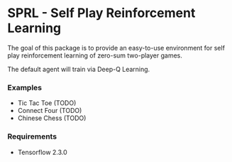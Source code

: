 # SPRL - Self Play Reinforcement Learning

The goal of this package is to provide an easy-to-use environment for self play 
reinforcement learning of zero-sum two-player games. 

The default agent will train via Deep-Q Learning. 

### Examples
* Tic Tac Toe (TODO)
* Connect Four (TODO)
* Chinese Chess (TODO)
   
### Requirements
* Tensorflow 2.3.0